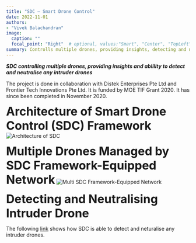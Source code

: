 ```yaml
---
title: "SDC – Smart Drone Control"
date: 2022-11-01
authors:
- "Vivek Balachandran"
image: 
  caption: ""
  focal_point: "Right"  # optional, values:"Smart", "Center", "TopLeft", "Top", "TopRight", "Left", "Right", "BottomLeft", "Bottom", "BottomRight"
summary: Controlls multiple drones, providing insights, detecting and neeutralising any intruder drones
---
```


***SDC controlling multiple drones, providing insights and ablility to detect and neutralise any intruder drones***

The project is done in collaboration with Distek Enterprises Pte Ltd and Frontier Tech Innovations Pte Ltd. It is funded by MOE TIF Grant 2020. It has since been completed in November 2020.

**<font size = 6>Architecture of Smart Drone Control (SDC) Framework**</font>
![Architecture of SDC](./architecture-sdc-framework.png)

**<font size = 6>Multiple Drones Managed by SDC Framework-Equipped Network**</font>
![Multi SDC Framework-Equipped Network](featured.png)

**<font size = 6>Detecting and Neutralising Intruder Drone**</font>

The following [link](https://vimeo.com/348120761/fe146f71a1) shows how SDC is able to detect and neturalise any intruder drones.